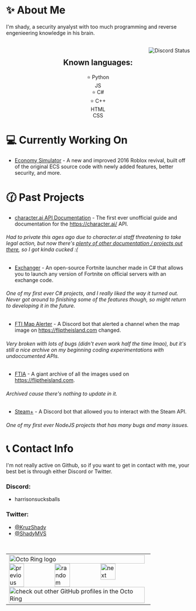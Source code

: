 # ✨ About Me

I'm shady, a security anyalyst with too much programming and reverse engenieering knowledge in his brain.

<br>
<img align="right" src="https://lanyard.cnrad.dev/api/876581935596589098" alt="Discord Status">

<h2 align="center"> Known languages: </h2>
<div align="center">
    ⭐ Python
    <br>
    JS
    <br>
    ⭐ C#
    <br>
    ⭐ C++
    <br>
    HTML
    <br>
    CSS
</div>
    
# 💻 Currently Working On
- [Economy Simulator](https://economysimulator.com/) - A new and improved 2016 Roblox revival, built off of the original ECS source code with newly added features, better security, and more.

# 🕜 Past Projects
- [character.ai API Documentation](https://github.com/u4pak/characterai-api) - The first ever unofficial guide and documentation for the https://character.ai/ API.

###### Had to private this ages ago due to character.ai staff threatening to take legal action, but now there's [plenty of other documentation / projects out there](https://github.com/drizzle-mizzle/CharacterAI-Discord-Bot), so I got kinda cucked :(

- [Exchanger](https://github.com/u4pak/exchanger) - An open-source Fortnite launcher made in C# that allows you to launch any version of Fortnite on official servers with an exchange code.

###### One of my first ever C# projects, and I really liked the way it turned out. Never got around to finishing some of the features though, so might return to developing it in the future.

- [FTI Map Alerter](https://github.com/u4pak/fti-map-alert) - A Discord bot that alerted a channel when the map image on https://fliptheisland.com changed.

###### Very broken with lots of bugs (didn't even work half the time lmao), but it's still a nice archive on my beginning coding experimentations with undoccumented APIs.

- [FTIA](https://github.com/u4pak/ftia) - A giant archive of all the images used on https://fliptheisland.com.

###### Archived cause there's nothing to update in it.

- [Steam+](https://github.com/u4pak/steam-plus) - A Discord bot that allowed you to interact with the Steam API.

###### One of my first ever NodeJS projects that has many bugs and many issues.

# 📞 Contact Info

I'm not really active on Github, so if you want to get in contact with me, your best bet is through either Discord or Twitter.

### Discord:
- harrisonsucksballs

### Twitter:
- [@KruzShady](https://twitter.com/kruzshady)
- [@ShadyMVS](https://twitter.com/shadymvs)

<br>
<table><tbody><tr><td><a href="https://octo-ring.com/"><img src="https://octo-ring.com/static/img/widget/top.png" width="99%" alt="Octo Ring logo" align="top"></a><br><a href="https://octo-ring.com/p/u4pak/prev"><img src="https://octo-ring.com/static/img/widget/prev.png" width="33%" alt="previous" align="top" title="previous profile"></a><a href="https://octo-ring.com/p/u4pak/random"><img src="https://octo-ring.com/static/img/widget/random.png" width="33%" alt="random" align="top" title="random profile"></a><a href="https://octo-ring.com/p/u4pak/next"><img src="https://octo-ring.com/static/img/widget/next.png" width="33%" alt="next" align="top" title="next profile"></a><br><a href="https://octo-ring.com/"><img src="https://octo-ring.com/static/img/widget/bottom.png" width="99%" alt="check out other GitHub profiles in the Octo Ring" align="top"></a></td></tr></tbody></table>
